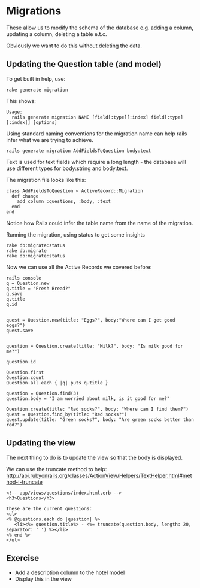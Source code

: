 # Migrations

These allow us to modify the schema of the database e.g. adding a column, updating a column, deleting a table e.t.c.

Obviously we want to do this without deleting the data.

## Updating the Question table (and model)

To get built in help, use:

```
rake generate migration
```
This shows:
```
Usage:
  rails generate migration NAME [field[:type][:index] field[:type][:index]] [options]
```

Using standard naming conventions for the migration name can help rails infer what we are trying to achieve. 

```
rails generate migration AddFieldsToQuestion body:text
```
Text is used for text fields which require a long length - the database will use different types for body:string and body:text.

The migration file looks like this:
```
class AddFieldsToQuestion < ActiveRecord::Migration
  def change
    add_column :questions, :body, :text
  end
end
```

Notice how Rails could infer the table name from the name of the migration.

Running the migration, using status to get some insights

```
rake db:migrate:status
rake db:migrate
rake db:migrate:status

```

Now we can use all the Active Records we covered before:


```
rails console
q = Question.new
q.title = "Fresh Bread?"
q.save
q.title
q.id


quest = Question.new(title: "Eggs?", body:"Where can I get good eggs?")
quest.save


question = Question.create(title: "Milk?", body: "Is milk good for me?")

question.id

Question.first
Question.count
Question.all.each { |q| puts q.title } 

question = Question.find(3)
question.body = "I am worried about milk, is it good for me?"

Question.create(title: "Red socks?", body: "Where can I find them?")
quest = Question.find_by(title: "Red socks?")
quest.update(title: "Green socks?", body: "Are green socks better than red?")
```

## Updating the view

The next thing to do is to update the view so that the body is displayed.

We can use the truncate method to help:
http://api.rubyonrails.org/classes/ActionView/Helpers/TextHelper.html#method-i-truncate

```
<!-- app/views/questions/index.html.erb -->
<h3>Questions</h3>

These are the current questions:
<ul>
<% @questions.each do |question| %>
   <li><%= question.title%> - <%= truncate(question.body, length: 20, separator: ' ') %></li>
<% end %>  
</ul>
```

## Exercise
* Add a description column to the hotel model 
* Display this in the view
